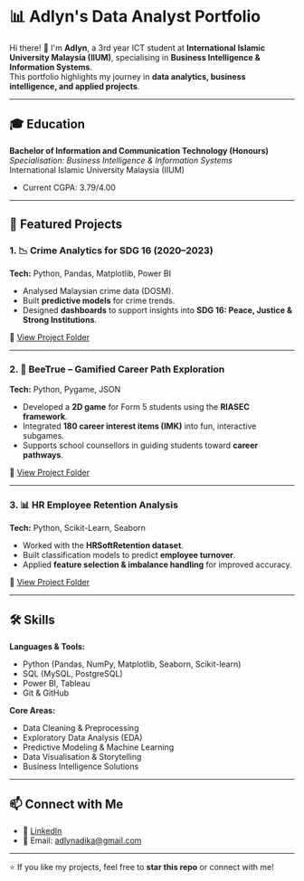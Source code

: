 # 📊 Adlyn's Data Analyst Portfolio  

Hi there! 👋 I'm **Adlyn**, a 3rd year ICT student at **International Islamic University Malaysia (IIUM)**, specialising in **Business Intelligence & Information Systems**.  
This portfolio highlights my journey in **data analytics, business intelligence, and applied projects**.  

---

## 🎓 Education  
**Bachelor of Information and Communication Technology (Honours)**  
*Specialisation: Business Intelligence & Information Systems*  
International Islamic University Malaysia (IIUM)  
- Current CGPA: 3.79/4.00  

---

## 🚀 Featured Projects  

### 1. 📉 Crime Analytics for SDG 16 (2020–2023)  
**Tech:** Python, Pandas, Matplotlib, Power BI  
- Analysed Malaysian crime data (DOSM).  
- Built **predictive models** for crime trends.  
- Designed **dashboards** to support insights into **SDG 16: Peace, Justice & Strong Institutions**.  

🔗 [View Project Folder](./crime-analytics-SDG16)  

---

### 2. 🐝 BeeTrue – Gamified Career Path Exploration  
**Tech:** Python, Pygame, JSON  
- Developed a **2D game** for Form 5 students using the **RIASEC framework**.  
- Integrated **180 career interest items (IMK)** into fun, interactive subgames.  
- Supports school counsellors in guiding students toward **career pathways**.  

🔗 [View Project Folder](./bee-true-game)  

---

### 3. 📊 HR Employee Retention Analysis  
**Tech:** Python, Scikit-Learn, Seaborn  
- Worked with the **HRSoftRetention dataset**.  
- Built classification models to predict **employee turnover**.  
- Applied **feature selection & imbalance handling** for improved accuracy.  

🔗 [View Project Folder](./employee-retention-analysis)  

---

## 🛠 Skills  

**Languages & Tools:**  
- Python (Pandas, NumPy, Matplotlib, Seaborn, Scikit-learn)  
- SQL (MySQL, PostgreSQL)  
- Power BI, Tableau  
- Git & GitHub  

**Core Areas:**  
- Data Cleaning & Preprocessing  
- Exploratory Data Analysis (EDA)  
- Predictive Modeling & Machine Learning  
- Data Visualisation & Storytelling  
- Business Intelligence Solutions  

---

## 📫 Connect with Me  

- 💼 [LinkedIn](https://www.linkedin.com/in/adlynadika/)  
- 📧 Email: adlynadika@gmail.com  

---

⭐ If you like my projects, feel free to **star this repo** or connect with me!
